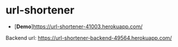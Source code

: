 # url-shortener
* [**Demo**]https://url-shortener-41003.herokuapp.com/

Backend url:
https://url-shortener-backend-49564.herokuapp.com/
